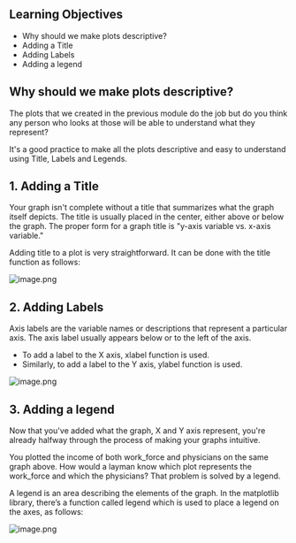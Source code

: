 ## Learning Objectives

* Why should we make plots descriptive?
* Adding a Title
* Adding Labels
* Adding a legend




## Why should we make plots descriptive?

The plots that we created in the previous module do the job but do you think any person who looks at those will be able to understand what they represent?

It's a good practice to make all the plots descriptive and easy to understand using Title, Labels and Legends.

## 1. Adding a Title

Your graph isn't complete without a title that summarizes what the graph itself depicts. The title is usually placed in the center, either above or below the graph. The proper form for a graph title is "y-axis variable vs. x-axis variable."

Adding title to a plot is very straightforward. It can be done with the title function as follows:






![image.png](https://dphi-live.s3.amazonaws.com/media_uploads/image_6e1820129cda459dbf3ffe816bb02ef4.png)






## 2. Adding Labels

Axis labels are the variable names or descriptions that represent a particular axis. The axis label usually appears below or to the left of the axis.

* To add a label to the X axis, xlabel function is used.
* Similarly, to add a label to the Y axis, ylabel function is used.







![image.png](https://dphi-live.s3.amazonaws.com/media_uploads/image_3c07726820444d34a11bc4f03cd01c6c.png)







## 3. Adding a legend

Now that you've added what the graph, X and Y axis represent, you're already halfway through the process of making your graphs intuitive.

You plotted the income of both work_force and physicians on the same graph above. How would a layman know which plot represents the work_force and which the physicians? That problem is solved by a legend.

A legend is an area describing the elements of the graph. In the matplotlib library, there’s a function called legend which is used to place a legend on the axes, as follows:

![image.png](https://dphi-live.s3.amazonaws.com/media_uploads/image_1f17b49dc19340ba812359ff85b71501.png)
